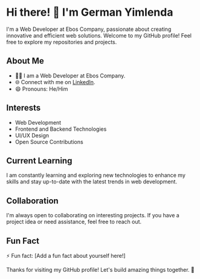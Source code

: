 # Hi there! 👋 I'm German Yimlenda

I'm a Web Developer at Ebos Company, passionate about creating innovative and efficient web solutions. Welcome to my GitHub profile! Feel free to explore my repositories and projects.

## About Me

- 👨‍💻 I am a Web Developer at Ebos Company.
- 🌐 Connect with me on [LinkedIn](https://www.linkedin.com/in/german-yimlenda/).
- 😄 Pronouns: He/Him

## Interests

- Web Development
- Frontend and Backend Technologies
- UI/UX Design
- Open Source Contributions

## Current Learning

I am constantly learning and exploring new technologies to enhance my skills and stay up-to-date with the latest trends in web development.

## Collaboration

I'm always open to collaborating on interesting projects. If you have a project idea or need assistance, feel free to reach out.



## Fun Fact

⚡ Fun fact: [Add a fun fact about yourself here!]

Thanks for visiting my GitHub profile! Let's build amazing things together. 🚀


<!---
German-Yimlenda/German-Yimlenda is a ✨ special ✨ repository because its `README.md` (this file) appears on your GitHub profile.
You can click the Preview link to take a look at your changes.
--->
